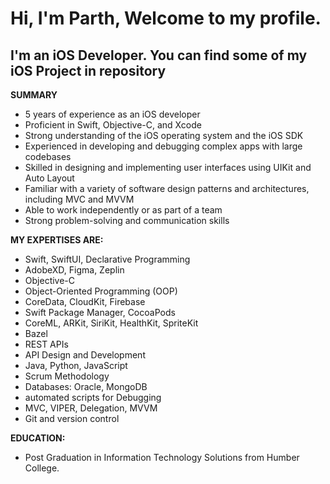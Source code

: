# Hi, I'm Parth, Welcome to my profile.
## I'm an iOS Developer. You can find some of my iOS Project in repository

**SUMMARY**

-	5 years of experience as an iOS developer
-	Proficient in Swift, Objective-C, and Xcode
-	Strong understanding of the iOS operating system and the iOS SDK
-	Experienced in developing and debugging complex apps with large codebases
-	Skilled in designing and implementing user interfaces using UIKit and Auto Layout
-	Familiar with a variety of software design patterns and architectures, including MVC and MVVM
-	Able to work independently or as part of a team
-	Strong problem-solving and communication skills


**MY EXPERTISES ARE:**
-	Swift, SwiftUI, Declarative Programming
-	AdobeXD, Figma, Zeplin
-	Objective-C
-	Object-Oriented Programming (OOP)
-	CoreData, CloudKit, Firebase
-	Swift Package Manager, CocoaPods
-	CoreML, ARKit, SiriKit, HealthKit, SpriteKit
-	Bazel
-	REST APIs
-	API Design and Development
-	Java, Python, JavaScript
-	Scrum Methodology
-	Databases: Oracle, MongoDB
-	automated scripts for Debugging
-	MVC, VIPER, Delegation, MVVM
-	Git and version control


**EDUCATION:**
- Post Graduation in Information Technology Solutions from Humber College.


<!---
swi-parth-ft/swi-parth-ft is a ✨ special ✨ repository because its `README.md` (this file) appears on your GitHub profile.
You can click the Preview link to take a look at your changes.
--->
